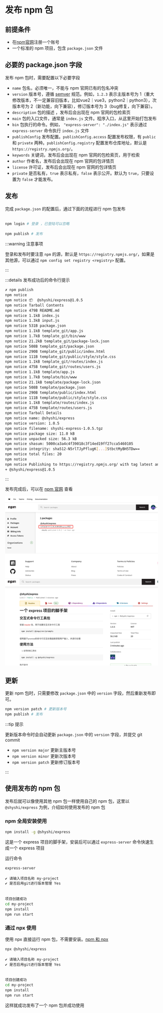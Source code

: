 # 发布 npm 包

## 前提条件

- 在[npm官网](https://www.npmjs.com/)注册一个账号
- 一个标准的 npm 项目，包含 `package.json` 文件

## 必要的 package.json 字段

发布 npm 包时，需要配置以下必要字段

- `name` 包名，必须唯一，不能与 npm 官网已有的包名冲突
- `version` 版本号，遵循 [semver](https://semver.org/) 规范。例如，`1.2.3` 表示主版本号为 1（重大修改版本，不一定兼容旧版本，比如vue2｜vue3，python2｜python3），次版本号为 2（新功能，向下兼容），修订版本号为 3（bug修复，向下兼容）。
- `description` 包的描述 ，发布后会出现在 npm 官网的包检索页
- `main` 包的入口文件，通常是 `index.js` 文件。程序入口，从这里开始打包发布
- `bin` 包执行的命令。例如， `"express-server": "./index.js"` 表示通过 `express-server` 命令执行 `index.js` 文件
- `publishConfig` 发布配置。`publishConfig.access` 配置发布权限，有 `public` 和 `private` 两种。`publishConfig.registry` 配置发布仓库地址，默认是 `https://registry.npmjs.org/`。
- `keywords` 关键词，发布后会出现在 npm 官网的包检索页，用于检索
- `author` 作者名，发布后会出现在 npm 官网的包详情页
- `license` 许可证，发布后会出现在 npm 官网的包详情页
- `private` 是否私有，`true` 表示私有，`false` 表示公开。默认为 `true`，只要设置为 `false` 才能发布。

## 发布

完成 `package.json` 的配置后，通过下面的流程进行 npm 包发布

```bash

npm login # 登录 ，已登陆可以忽略

npm publish # 发布
```

:::warning 注意事项

登录和发布时要注意 `npm` 的源，默认是 `https://registry.npmjs.org/`，如果是其他源，可以通过 `npm config set registry <registry>` 配置。

:::

:::details 发布成功后的命令行提示

```bash
✗ npm publish
npm notice
npm notice 📦  @shyshi/express@1.0.5
npm notice Tarball Contents
npm notice 479B README.md
npm notice 1.1kB index.js
npm notice 1.3kB input.js
npm notice 531B package.json
npm notice 1.1kB template_git/app.js
npm notice 1.7kB template_git/bin/www
npm notice 21.2kB template_git/package-lock.json
npm notice 508B template_git/package.json
npm notice 290B template_git/public/index.html
npm notice 111B template_git/public/style/style.css
npm notice 1.1kB template_git/routes/index.js
npm notice 475B template_git/routes/users.js
npm notice 1.1kB template/app.js
npm notice 1.7kB template/bin/www
npm notice 21.1kB template/package-lock.json
npm notice 508B template/package.json
npm notice 290B template/public/index.html
npm notice 111B template/public/style/style.css
npm notice 1.1kB template/routes/index.js
npm notice 475B template/routes/users.js
npm notice Tarball Details
npm notice name: @shyshi/express
npm notice version: 1.0.5
npm notice filename: shyshi-express-1.0.5.tgz
npm notice package size: 11.0 kB
npm notice unpacked size: 56.3 kB
npm notice shasum: 5000ca3a4c4f39018c3f14ed19ff27cca5460105
npm notice integrity: sha512-N5rlTJyPflugK[...]StbctMyBH5TDw==
npm notice total files: 20
npm notice
npm notice Publishing to https://registry.npmjs.org/ with tag latest and public access
+ @shyshi/express@1.0.5
```
:::

发布完成后，可以在 [npm 官网](https://www.npmjs.com) 查看

![npm 包列表](./img/npm_card.png)
![npm 包详情](./img/npm_info.png)


## 更新

更新 npm 包时，只需要修改 `package.json` 中的 `version` 字段，然后重新发布即可。

```bash
npm version patch # 更新版本号
npm publish # 发布
```

:::tip 提示

更新版本命令时会自动更新 `package.json` 中的 `version` 字段，并提交 git commit 

- `npm version major` 更新主版本号
- `npm version minor` 更新次版本号
- `npm version patch` 更新修订版本号

:::


## 使用发布的 npm 包

发布后就可以像使用其他 npm 包一样使用自己的 npm 包，这里以 `@shyshi/express` 为例，介绍如何使用发布的 npm 包


### npm 全局安装使用
```bash
npm install -g @shyshi/express
```
这是一个 express 项目的脚手架，安装后可以通过 `express-server` 命令快速生成一个 express 项目

运行命令
```bash
express-server

✔ 请输入项目名称 my-project
✔ 是否启用git进行版本管理 Yes


项目创建成功
cd my-project
npm install
npm run start
```

### 通过 npx 使用

使用 npx 直接运行 npm 包，不需要安装。[npm 和 npx](/other/more/#npm-和-npx-的区别)
```bash
npx @shyshi/express

✔ 请输入项目名称 my-project
✔ 是否启用git进行版本管理 Yes


项目创建成功
cd my-project
npm install
npm run start
```

这样就成功发布了一个 npm 包并成功使用
